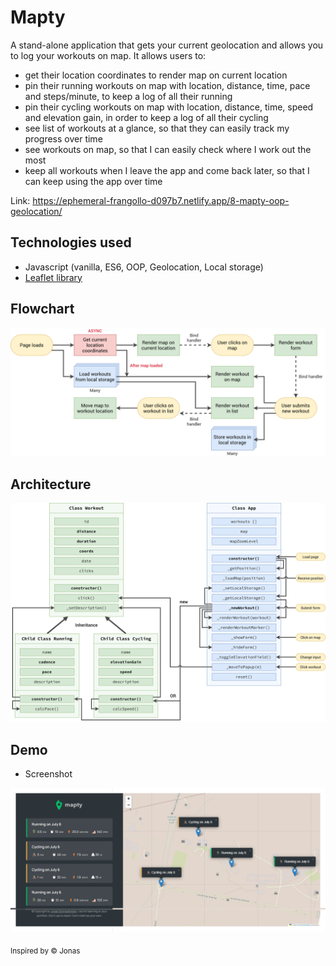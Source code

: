 # Mapty
A stand-alone application that gets your current geolocation and allows you to log your workouts on map.
It allows users to:
- get their location coordinates to render map on current location
- pin their running workouts on map with location, distance, time, pace and steps/minute, to keep a log of all their running
- pin their cycling workouts on map with location, distance, time, speed and elevation gain, in order to keep a log of all their cycling
- see list of workouts at a glance, so that they can easily track my progress over time
- see workouts on map, so that I can easily check where I work out the most
- keep all workouts when I leave the app and come back later, so that I can keep using the app over time

Link: https://ephemeral-frangollo-d097b7.netlify.app/8-mapty-oop-geolocation/

## Technologies used
- Javascript (vanilla, ES6, OOP, Geolocation, Local storage)
- [Leaflet library](https://leafletjs.com/)

## Flowchart
<img src='./Mapty-flowchart.png'>

## Architecture
<img src='./Mapty-architecture-final.png'>

## Demo 
* Screenshot <br>
<img src="./assets/mapty.png">

<sub>Inspired by &copy; Jonas</sub>

